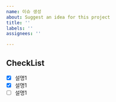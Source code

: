```yaml
---
name: 이슈 생성
about: Suggest an idea for this project
title: ''
labels: ''
assignees: ''

---
```


## CheckList

- [x] 설명1 
- [x] 설명1
- [ ] 설명1
